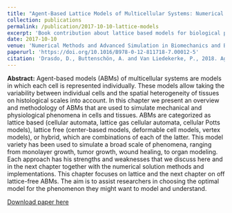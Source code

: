 ```yaml
---
title: "Agent-Based Lattice Models of Multicellular Systems: Numerical Methods, Implementation, and Applications"
collection: publications
permalink: /publication/2017-10-10-lattice-models
excerpt: 'Book contribution about lattice based models for biological processes and tissues'
date: 2017-10-10
venue: 'Numerical Methods and Advanced Simulation in Biomechanics and Biological Processes'
paperurl: 'https://doi.org/10.1016/B978-0-12-811718-7.00012-5'
citation: 'Drasdo, D., Buttenschön, A. and Van Liedekerke, P., 2018. Agent-based lattice models of multicellular systems: numerical methods, implementation, and applications. In <i>Numerical Methods and Advanced Simulation in Biomechanics and Biological Processes</i> (pp. 223-238). Academic Press.'
---
```


**Abstract:**
Agent-based models (ABMs) of multicellular systems are models in which each cell
is represented individually. These models allow taking the variability between
individual cells and the spatial heterogeneity of tissues on histological scales
into account. In this chapter we present an overview and methodology of ABMs
that are used to simulate mechanical and physiological phenomena in cells and
tissues. ABMs are categorized as lattice based (cellular automata, lattice gas 
cellular automata, cellular Potts models), lattice free
(center-based models, deformable cell models, vertex models), or hybrid, which
are combinations of each of the latter. This model variety has been used to
simulate a broad scale of phenomena, ranging from monolayer growth, tumor
growth, wound healing, to organ modeling. Each approach has his strengths and
weaknesses that we discuss here and in the next chapter together with the
numerical solution methods and implementations. This chapter focuses on lattice
and the next chapter on off lattice-free ABMs. The aim is to assist researchers
in choosing the optimal model for the phenomenon they might want to model and
understand.


[Download paper here](https://doi.org/10.1016/B978-0-12-811718-7.00012-5)

